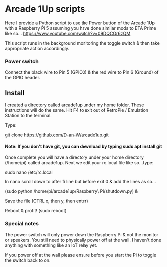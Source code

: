 # Arcade 1Up scripts

Here I provide a Python script to use the Power button of the Arcade 1Up with a Raspberry Pi 5 assuming you have done similar mods to ETA Prime like so... https://www.youtube.com/watch?v=09DQCOr6zQM

This script runs in the background monitoring the toggle switch & then take appropriate action accordingly.

### Power switch
Connect the black wire to Pin 5 (GPIO3) & the red wire to Pin 6 (Ground) of the GPIO header.

## Install

I created a directory called arcade1up under my home folder.
These instructions will do the same.
Hit F4 to exit out of RetroPie / Emulation Station to the terminal.

Type:

git clone https://github.com/D-an-W/arcade1up.git

#### Note: If you don't have git, you can download by typing sudo apt install git

Once complete you will have a directory under your home directory (/home/pi) called arcade1up.
Next we edit your rc.local file like so...type:

sudo nano /etc/rc.local

In nano scroll down to after fi line but before exit 0 & add the lines as so...

(sudo python /home/pi/arcade1up/Raspberry\ Pi/shutdown.py) &

Save the file (CTRL x, then y, then enter)

Reboot & profit! (sudo reboot)

### Special notes

The power switch will only power down the Raspberry Pi & not the monitor or speakers. You still need to physically power off at the wall. I haven't done anything with something like an IoT relay yet.

If you power off at the wall please ensure before you start the Pi to toggle the switch back to on.
